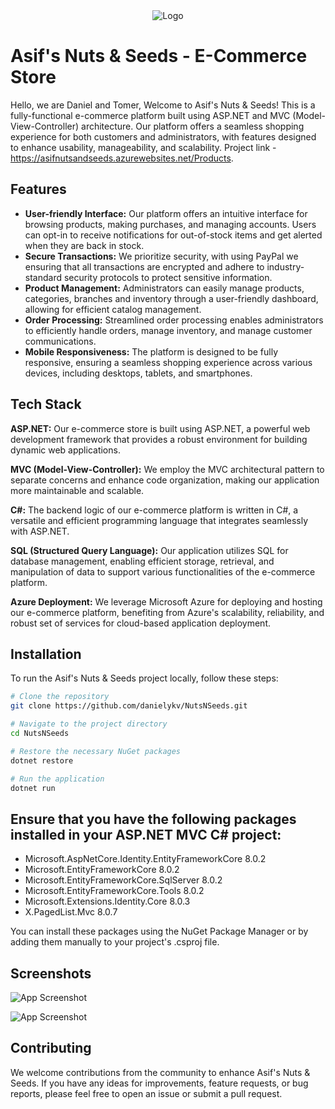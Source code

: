 
<div align="center">
  <img src="https://r2.easyimg.io/fiv8nuih1/asifnuts-copilot-25.png" alt="Logo">
</div>

# Asif's Nuts & Seeds - E-Commerce Store

Hello, we are Daniel and Tomer, Welcome to Asif's Nuts & Seeds! This is a fully-functional e-commerce platform built using ASP.NET and MVC (Model-View-Controller) architecture. Our platform offers a seamless shopping experience for both customers and administrators, with features designed to enhance usability, manageability, and scalability.
Project link - https://asifnutsandseeds.azurewebsites.net/Products.

## Features

- **User-friendly Interface:** Our platform offers an intuitive interface for browsing products, making purchases, and managing accounts. Users can opt-in to receive notifications for out-of-stock items and get alerted when they are back in stock.
- **Secure Transactions:** We prioritize security, with using PayPal we ensuring that all transactions are encrypted and adhere to industry-standard security protocols to protect sensitive information.
- **Product Management:** Administrators can easily manage products, categories, branches and inventory through a user-friendly dashboard, allowing for efficient catalog management.
- **Order Processing:** Streamlined order processing enables administrators to efficiently handle orders, manage inventory, and manage customer communications.
- **Mobile Responsiveness:** The platform is designed to be fully responsive, ensuring a seamless shopping experience across various devices, including desktops, tablets, and smartphones.

## Tech Stack

**ASP.NET:** Our e-commerce store is built using ASP.NET, a powerful web development framework that provides a robust environment for building dynamic web applications.

**MVC (Model-View-Controller):** We employ the MVC architectural pattern to separate concerns and enhance code organization, making our application more maintainable and scalable.

**C#:** The backend logic of our e-commerce platform is written in C#, a versatile and efficient programming language that integrates seamlessly with ASP.NET.

**SQL (Structured Query Language):** Our application utilizes SQL for database management, enabling efficient storage, retrieval, and manipulation of data to support various functionalities of the e-commerce platform.

**Azure Deployment:** We leverage Microsoft Azure for deploying and hosting our e-commerce platform, benefiting from Azure's scalability, reliability, and robust set of services for cloud-based application deployment.


## Installation

To run the Asif's Nuts & Seeds project locally, follow these steps:

```bash
# Clone the repository
git clone https://github.com/danielykv/NutsNSeeds.git

# Navigate to the project directory
cd NutsNSeeds

# Restore the necessary NuGet packages
dotnet restore

# Run the application
dotnet run
```
## Ensure that you have the following packages installed in your ASP.NET MVC C# project:

- Microsoft.AspNetCore.Identity.EntityFrameworkCore 8.0.2
- Microsoft.EntityFrameworkCore 8.0.2
- Microsoft.EntityFrameworkCore.SqlServer 8.0.2
- Microsoft.EntityFrameworkCore.Tools 8.0.2
- Microsoft.Extensions.Identity.Core 8.0.3
- X.PagedList.Mvc 8.0.7

You can install these packages using the NuGet Package Manager or by adding them manually to your project's .csproj file.

## Screenshots

![App Screenshot](https://i.ibb.co/yW4KQwF/image.png)

![App Screenshot](https://i.ibb.co/0KwPvvj/image.png)

## Contributing

We welcome contributions from the community to enhance Asif's Nuts & Seeds. If you have any ideas for improvements, feature requests, or bug reports, please feel free to open an issue or submit a pull request.

